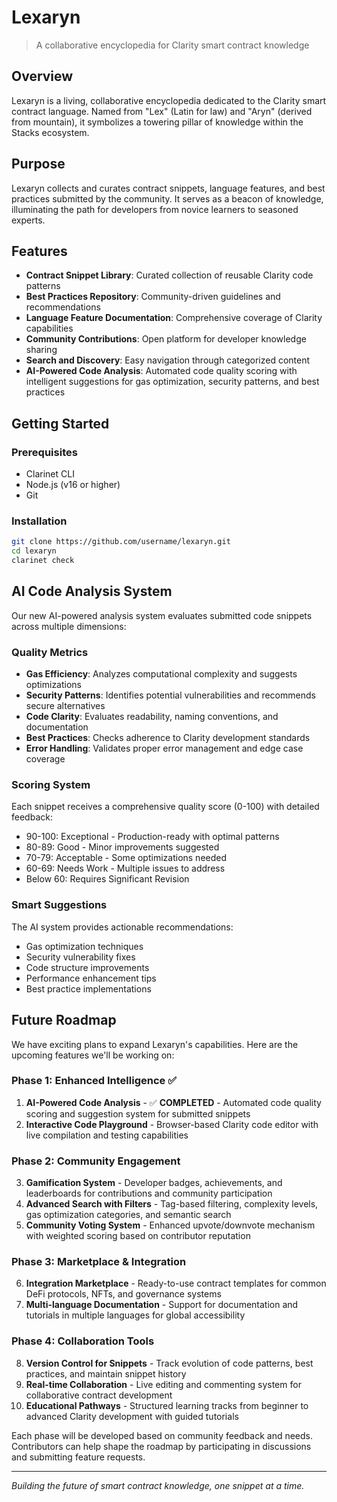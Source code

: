 # Lexaryn

> A collaborative encyclopedia for Clarity smart contract knowledge

## Overview

Lexaryn is a living, collaborative encyclopedia dedicated to the Clarity smart contract language. Named from "Lex" (Latin for law) and "Aryn" (derived from mountain), it symbolizes a towering pillar of knowledge within the Stacks ecosystem.

## Purpose

Lexaryn collects and curates contract snippets, language features, and best practices submitted by the community. It serves as a beacon of knowledge, illuminating the path for developers from novice learners to seasoned experts.

## Features

- **Contract Snippet Library**: Curated collection of reusable Clarity code patterns
- **Best Practices Repository**: Community-driven guidelines and recommendations
- **Language Feature Documentation**: Comprehensive coverage of Clarity capabilities
- **Community Contributions**: Open platform for developer knowledge sharing
- **Search and Discovery**: Easy navigation through categorized content
- **AI-Powered Code Analysis**: Automated code quality scoring with intelligent suggestions for gas optimization, security patterns, and best practices

## Getting Started

### Prerequisites

- Clarinet CLI
- Node.js (v16 or higher)
- Git

### Installation

```bash
git clone https://github.com/username/lexaryn.git
cd lexaryn
clarinet check
```

## AI Code Analysis System

Our new AI-powered analysis system evaluates submitted code snippets across multiple dimensions:

### Quality Metrics
- **Gas Efficiency**: Analyzes computational complexity and suggests optimizations
- **Security Patterns**: Identifies potential vulnerabilities and recommends secure alternatives
- **Code Clarity**: Evaluates readability, naming conventions, and documentation
- **Best Practices**: Checks adherence to Clarity development standards
- **Error Handling**: Validates proper error management and edge case coverage

### Scoring System
Each snippet receives a comprehensive quality score (0-100) with detailed feedback:
- 90-100: Exceptional - Production-ready with optimal patterns
- 80-89: Good - Minor improvements suggested
- 70-79: Acceptable - Some optimizations needed
- 60-69: Needs Work - Multiple issues to address
- Below 60: Requires Significant Revision

### Smart Suggestions
The AI system provides actionable recommendations:
- Gas optimization techniques
- Security vulnerability fixes
- Code structure improvements
- Performance enhancement tips
- Best practice implementations

## Future Roadmap

We have exciting plans to expand Lexaryn's capabilities. Here are the upcoming features we'll be working on:

### Phase 1: Enhanced Intelligence ✅
1. **AI-Powered Code Analysis** - ✅ **COMPLETED** - Automated code quality scoring and suggestion system for submitted snippets
2. **Interactive Code Playground** - Browser-based Clarity code editor with live compilation and testing capabilities

### Phase 2: Community Engagement  
3. **Gamification System** - Developer badges, achievements, and leaderboards for contributions and community participation
4. **Advanced Search with Filters** - Tag-based filtering, complexity levels, gas optimization categories, and semantic search
5. **Community Voting System** - Enhanced upvote/downvote mechanism with weighted scoring based on contributor reputation

### Phase 3: Marketplace & Integration
6. **Integration Marketplace** - Ready-to-use contract templates for common DeFi protocols, NFTs, and governance systems
7. **Multi-language Documentation** - Support for documentation and tutorials in multiple languages for global accessibility

### Phase 4: Collaboration Tools
8. **Version Control for Snippets** - Track evolution of code patterns, best practices, and maintain snippet history
9. **Real-time Collaboration** - Live editing and commenting system for collaborative contract development
10. **Educational Pathways** - Structured learning tracks from beginner to advanced Clarity development with guided tutorials

Each phase will be developed based on community feedback and needs. Contributors can help shape the roadmap by participating in discussions and submitting feature requests.

---

*Building the future of smart contract knowledge, one snippet at a time.*